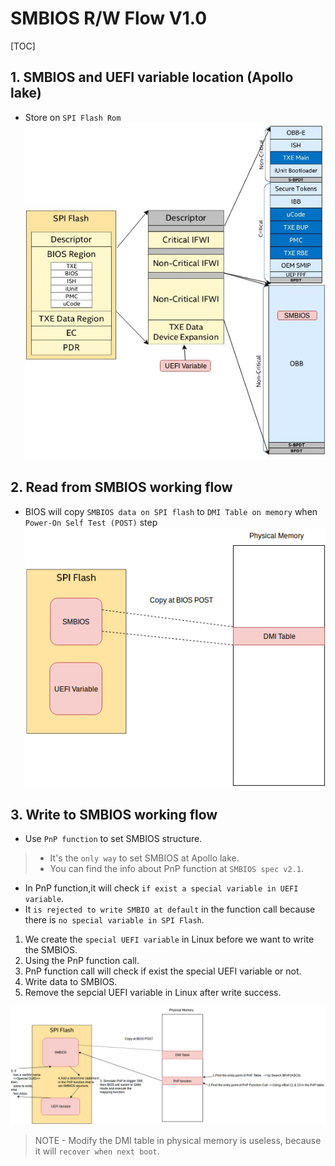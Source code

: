# SMBIOS R/W Flow V1.0

[TOC]

## 1. SMBIOS and UEFI variable location (Apollo lake)

- Store on `SPI Flash Rom`
  ![Alt text](images/UntitledDiagram.jpg)

## 2. Read from SMBIOS working flow

- BIOS will copy `SMBIOS data on SPI flash` to `DMI Table on memory` when `Power-On Self Test (POST)` step
![Alt text](images/UntitledDiagram3.png)

## 3. Write to SMBIOS working flow

- Use `PnP function` to set SMBIOS structure.
>
> - It's the `only way` to set SMBIOS at Apollo lake.
> - You can find the info about PnP function at `SMBIOS spec v2.1`.

- In PnP function,it will check `if exist a special variable in UEFI variable`.
- It `is rejected to write SMBIO at default` in the function call because there is `no special variable in SPI Flash`.

1. We create the `special UEFI variable` in Linux before we want to write the SMBIOS.
1. Using the PnP function call.
1. PnP function call will check if exist the special UEFI variable or not.
1. Write data to SMBIOS.
1. Remove the sepcial UEFI variable in Linux after write success.

![Alt text](images/UntitledDiagram4.png)

> NOTE - Modify the DMI table in physical memory is useless, because it will `recover when next boot`.
